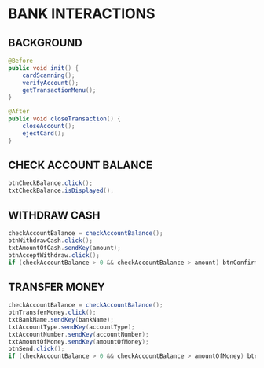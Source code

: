 # BANK INTERACTIONS 

## BACKGROUND 

```java
@Before
public void init() {
	cardScanning();
	verifyAccount();
	getTransactionMenu();
}

@After
public void closeTransaction() {
	closeAccount();
	ejectCard();
}
```

## CHECK ACCOUNT BALANCE

```java
btnCheckBalance.click();
txtCheckBalance.isDisplayed();
```

## WITHDRAW CASH

```java
checkAccountBalance = checkAccountBalance();
btnWithdrawCash.click();
txtAmountOfCash.sendKey(amount);
btnAcceptWithdraw.click();
if (checkAccountBalance > 0 && checkAccountBalance > amount) btnConfirmWithdraw.click(); btnCancelWithdraw.click(); 
```

## TRANSFER MONEY

```java
checkAccountBalance = checkAccountBalance();
btnTransferMoney.click();
txtBankName.sendKey(bankName);
txtAccountType.sendKey(accountType);
txtAccountNumber.sendKey(accountNumber);
txtAmountOfMoney.sendKey(amountOfMoney);
btnSend.click();
if (checkAccountBalance > 0 && checkAccountBalance > amountOfMoney) btnConfirmTransfer.click(); btnCancelTransfer.click(); 
```